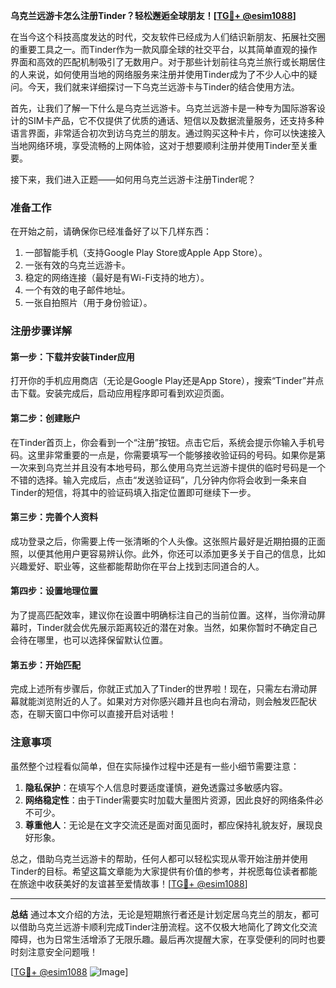 **乌克兰远游卡怎么注册Tinder？轻松邂逅全球朋友！[[TG💪+ @esim1088](https://t.me/s/esim1088)]**

在当今这个科技高度发达的时代，交友软件已经成为人们结识新朋友、拓展社交圈的重要工具之一。而Tinder作为一款风靡全球的社交平台，以其简单直观的操作界面和高效的匹配机制吸引了无数用户。对于那些计划前往乌克兰旅行或长期居住的人来说，如何使用当地的网络服务来注册并使用Tinder成为了不少人心中的疑问。今天，我们就来详细探讨一下乌克兰远游卡与Tinder的结合使用方法。

首先，让我们了解一下什么是乌克兰远游卡。乌克兰远游卡是一种专为国际游客设计的SIM卡产品，它不仅提供了优质的通话、短信以及数据流量服务，还支持多种语言界面，非常适合初次到访乌克兰的朋友。通过购买这种卡片，你可以快速接入当地网络环境，享受流畅的上网体验，这对于想要顺利注册并使用Tinder至关重要。

接下来，我们进入正题——如何用乌克兰远游卡注册Tinder呢？

### 准备工作

在开始之前，请确保你已经准备好了以下几样东西：
1. 一部智能手机（支持Google Play Store或Apple App Store）。
2. 一张有效的乌克兰远游卡。
3. 稳定的网络连接（最好是有Wi-Fi支持的地方）。
4. 一个有效的电子邮件地址。
5. 一张自拍照片（用于身份验证）。

### 注册步骤详解

#### 第一步：下载并安装Tinder应用
打开你的手机应用商店（无论是Google Play还是App Store），搜索“Tinder”并点击下载。安装完成后，启动应用程序即可看到欢迎页面。

#### 第二步：创建账户
在Tinder首页上，你会看到一个“注册”按钮。点击它后，系统会提示你输入手机号码。这里非常重要的一点是，你需要填写一个能够接收验证码的号码。如果你是第一次来到乌克兰并且没有本地号码，那么使用乌克兰远游卡提供的临时号码是一个不错的选择。输入完成后，点击“发送验证码”，几分钟内你将会收到一条来自Tinder的短信，将其中的验证码填入指定位置即可继续下一步。

#### 第三步：完善个人资料
成功登录之后，你需要上传一张清晰的个人头像。这张照片最好是近期拍摄的正面照，以便其他用户更容易辨认你。此外，你还可以添加更多关于自己的信息，比如兴趣爱好、职业等，这些都能帮助你在平台上找到志同道合的人。

#### 第四步：设置地理位置
为了提高匹配效率，建议你在设置中明确标注自己的当前位置。这样，当你滑动屏幕时，Tinder就会优先展示距离较近的潜在对象。当然，如果你暂时不确定自己会待在哪里，也可以选择保留默认位置。

#### 第五步：开始匹配
完成上述所有步骤后，你就正式加入了Tinder的世界啦！现在，只需左右滑动屏幕就能浏览附近的人了。如果对方对你感兴趣并且也向右滑动，则会触发匹配状态，在聊天窗口中你可以直接开启对话啦！

### 注意事项

虽然整个过程看似简单，但在实际操作过程中还是有一些小细节需要注意：
1. **隐私保护**：在填写个人信息时要适度谨慎，避免透露过多敏感内容。
2. **网络稳定性**：由于Tinder需要实时加载大量图片资源，因此良好的网络条件必不可少。
3. **尊重他人**：无论是在文字交流还是面对面见面时，都应保持礼貌友好，展现良好形象。

总之，借助乌克兰远游卡的帮助，任何人都可以轻松实现从零开始注册并使用Tinder的目标。希望这篇文章能为大家提供有价值的参考，并祝愿每位读者都能在旅途中收获美好的友谊甚至爱情故事！[[TG💪+ @esim1088](https://t.me/s/esim1088)]

---

**总结**
通过本文介绍的方法，无论是短期旅行者还是计划定居乌克兰的朋友，都可以借助乌克兰远游卡顺利完成Tinder注册流程。这不仅极大地简化了跨文化交流障碍，也为日常生活增添了无限乐趣。最后再次提醒大家，在享受便利的同时也要时刻注意安全问题哦！

[[TG💪+ @esim1088](https://t.me/s/esim1088) ![Image](https://i.postimg.cc/4NQfJmqS/Snipaste-2025-05-13-00-14-12.png)]